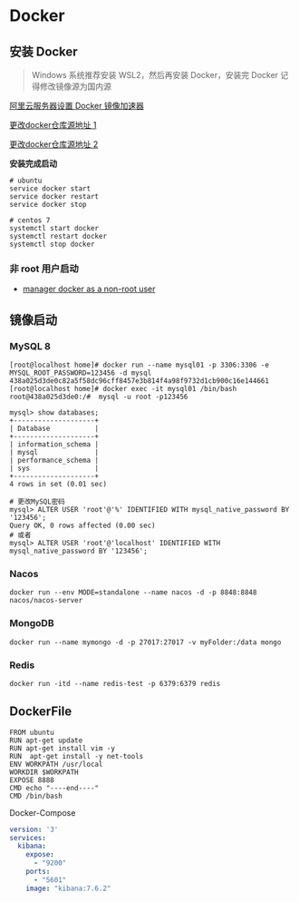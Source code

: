 # Docker



## 安装 Docker

> Windows 系统推荐安装 WSL2，然后再安装 Docker，安装完 Docker 记得修改镜像源为国内源

[阿里云服务器设置 Docker 镜像加速器](https://cr.console.aliyun.com/cn-hangzhou/instances/mirrors)

[更改docker仓库源地址 1](https://blog.csdn.net/m0_37886429/article/details/80323149)

[更改docker仓库源地址 2](https://www.jianshu.com/p/df75f9b5fcf6)



**安装完成启动**

```shell
# ubuntu
service docker start
service docker restart
service docker stop

# centos 7
systemctl start docker
systemctl restart docker
systemctl stop docker
```



### 非 root 用户启动

* [manager docker as a non-root user](https://docs.docker.com/engine/install/linux-postinstall/#manage-docker-as-a-non-root-user)



## 镜像启动



### MySQL 8

```shell
[root@localhost home]# docker run --name mysql01 -p 3306:3306 -e MYSQL_ROOT_PASSWORD=123456 -d mysql
438a025d3de0c82a5f58dc96cff8457e3b814f4a98f9732d1cb900c16e144661
[root@localhost home]# docker exec -it mysql01 /bin/bash
root@438a025d3de0:/#  mysql -u root -p123456 

mysql> show databases;
+--------------------+
| Database           |
+--------------------+
| information_schema |
| mysql              |
| performance_schema |
| sys                |
+--------------------+
4 rows in set (0.01 sec)

# 更改MySQL密码
mysql> ALTER USER 'root'@'%' IDENTIFIED WITH mysql_native_password BY '123456';
Query OK, 0 rows affected (0.00 sec)
# 或者
mysql> ALTER USER 'root'@'localhost' IDENTIFIED WITH mysql_native_password BY '123456';
```



### Nacos

```shell
docker run --env MODE=standalone --name nacos -d -p 8848:8848 nacos/nacos-server
```



### MongoDB

```shell
docker run --name mymongo -d -p 27017:27017 -v myFolder:/data mongo
```



### Redis

```shell
docker run -itd --name redis-test -p 6379:6379 redis
```



## DockerFile

```shell
FROM ubuntu
RUN apt-get update
RUN apt-get install vim -y
RUN  apt-get install -y net-tools
ENV WORKPATH /usr/local
WORKDIR $WORKPATH
EXPOSE 8888
CMD echo "----end----"
CMD /bin/bash
```



Docker-Compose

```yaml
version: '3'
services:
  kibana:
    expose: 
      - "9200"
    ports: 
      - "5601"
    image: "kibana:7.6.2"
```

